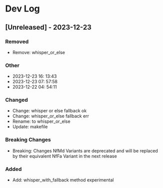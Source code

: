 # Dev Log
## [Unreleased] - 2023-12-23

### Removed
- Remove: whisper_or_else

### Other
- 2023-12-23 16: 13:43
- 2023-12-23 07: 57:58
- 2023-12-22 04: 54:11

### Changed
- Change: whisper or else fallback ok
- Change: whisper_or_else fallback err
- Rename: to whisper_or_else
- Update: makefile

### Breaking Changes
- Breaking: Changes NfMd Variants are deprecated and will be replaced by their equivalent NfFa Variant in the next release

### Added
- Add: whisper_with_fallback method experimental

